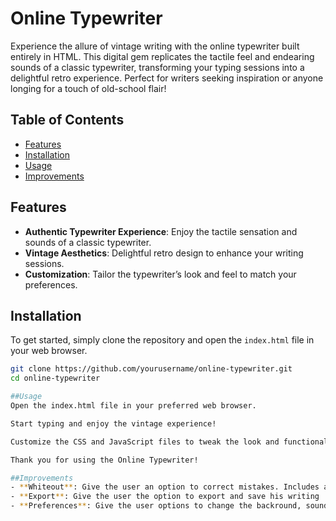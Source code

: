 # Online Typewriter
Experience the allure of vintage writing with the online typewriter built entirely in HTML. This digital gem replicates the tactile feel and endearing sounds of a classic typewriter, transforming your typing sessions into a delightful retro experience. Perfect for writers seeking inspiration or anyone longing for a touch of old-school flair!

## Table of Contents
- [Features](#features)
- [Installation](#installation)
- [Usage](#usage)
- [Improvements](#improvements)

## Features
- **Authentic Typewriter Experience**: Enjoy the tactile sensation and sounds of a classic typewriter.
- **Vintage Aesthetics**: Delightful retro design to enhance your writing sessions.
- **Customization**: Tailor the typewriter’s look and feel to match your preferences.

## Installation
To get started, simply clone the repository and open the `index.html` file in your web browser.

```bash
git clone https://github.com/yourusername/online-typewriter.git
cd online-typewriter

##Usage
Open the index.html file in your preferred web browser.

Start typing and enjoy the vintage experience!

Customize the CSS and JavaScript files to tweak the look and functionality to your liking.

Thank you for using the Online Typewriter!

##Improvements
- **Whiteout**: Give the user an option to correct mistakes. Includes adding new media to represent the whiteout bottle and adding functionality to move typewriter back to a certain character space which needs to be retyped
- **Export**: Give the user the option to export and save his writing .
- **Preferences**: Give the user options to change the backround, sound, and ambiance.
